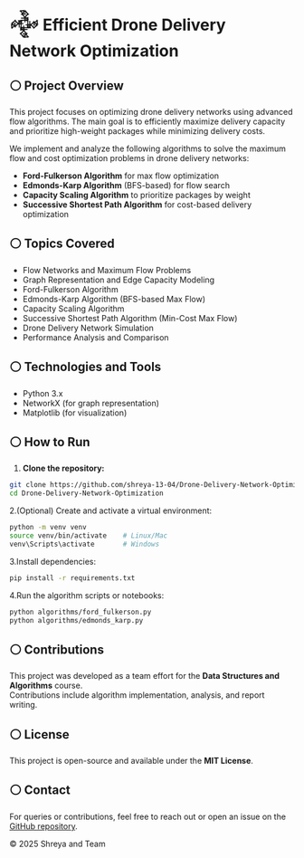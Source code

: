 # 𒅒 Efficient Drone Delivery Network Optimization


## ⚪ Project Overview

This project focuses on optimizing drone delivery networks using advanced flow algorithms. The main goal is to efficiently maximize delivery capacity and prioritize high-weight packages while minimizing delivery costs.

We implement and analyze the following algorithms to solve the maximum flow and cost optimization problems in drone delivery networks:

- **Ford-Fulkerson Algorithm** for max flow optimization  
- **Edmonds-Karp Algorithm** (BFS-based) for flow search  
- **Capacity Scaling Algorithm** to prioritize packages by weight  
- **Successive Shortest Path Algorithm** for cost-based delivery optimization

## ⚪ Topics Covered

- Flow Networks and Maximum Flow Problems
- Graph Representation and Edge Capacity Modeling
- Ford-Fulkerson Algorithm
- Edmonds-Karp Algorithm (BFS-based Max Flow)
- Capacity Scaling Algorithm
- Successive Shortest Path Algorithm (Min-Cost Max Flow)
- Drone Delivery Network Simulation
- Performance Analysis and Comparison

## ⚪ Technologies and Tools

- Python 3.x  
- NetworkX (for graph representation)  
- Matplotlib (for visualization)  

## ⚪ How to Run

1. **Clone the repository:**

```bash
git clone https://github.com/shreya-13-04/Drone-Delivery-Network-Optimization.git
cd Drone-Delivery-Network-Optimization
```

2.(Optional) Create and activate a virtual environment:

```bash
python -m venv venv
source venv/bin/activate    # Linux/Mac
venv\Scripts\activate       # Windows
```

3.Install dependencies:
```bash
pip install -r requirements.txt
```
4.Run the algorithm scripts or notebooks:

```bash
python algorithms/ford_fulkerson.py
python algorithms/edmonds_karp.py
```

## ⚪ Contributions

This project was developed as a team effort for the **Data Structures and Algorithms** course.  
Contributions include algorithm implementation, analysis, and report writing.

## ⚪ License

This project is open-source and available under the **MIT License**.

## ⚪ Contact

For queries or contributions, feel free to reach out or open an issue on the [GitHub repository](https://github.com/shreya-13-04/Drone-Delivery-Network-Optimization).

© 2025 Shreya and Team
